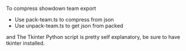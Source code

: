 To compress showdown team export

- Use pack-team.ts to compress from json
- Use unpack-team.ts to get json from packed

and The Tkinter Python script is pretty self explanatory, be sure to have tkinter installed.
